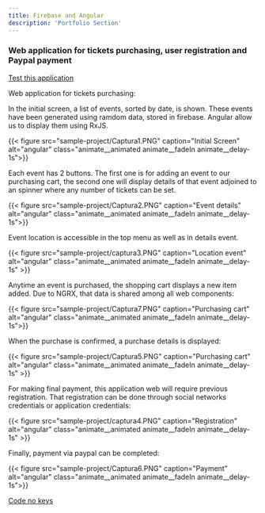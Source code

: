 ```yaml
---
title: Firebase and Angular
description: 'Portfolio Section'
---
```


### Web application for tickets purchasing, user registration and Paypal payment

[Test this application](https://pedro-manuel-cubo-medina.web.app)

Web application for tickets purchasing:

In the initial screen, a list of events, sorted by date, is shown. These events have been generated using ramdom data, stored in firebase. Angular allow us to display them using RxJS.


{{< figure src="sample-project/Captura1.PNG" caption="Initial Screen" alt="angular" class="animate__animated animate__fadeIn animate__delay-1s">}}

Each event has 2 buttons. The first one is for adding an event to our purchasing cart, the second one will display details of that event adjoined to an spinner where any number of tickets can be set.

{{< figure src="sample-project/Captura2.PNG" caption="Event details" alt="angular"  class="animate__animated animate__fadeIn animate__delay-1s">}}

Event location is accessible in the top menu as well as in details event.

{{< figure src="sample-project/captura3.PNG" caption="Location event" alt="angular"  class="animate__animated animate__fadeIn animate__delay-1s" >}}

Anytime an event is purchased, the shopping cart displays a new item added. Due to NGRX, that data is shared among all web components:

{{< figure src="sample-project/Captura7.PNG" caption="Purchasing cart" alt="angular"  class="animate__animated animate__fadeIn animate__delay-1s">}}

When the purchase is confirmed, a purchase details is displayed:

{{< figure src="sample-project/Captura5.PNG" caption="Purchasing cart" alt="angular"  class="animate__animated animate__fadeIn animate__delay-1s" >}}

For making final payment, this application web will require previous registration. That registration can be done through social networks credentials or application credentials:  

{{< figure src="sample-project/captura4.PNG" caption="Registration" alt="angular"  class="animate__animated animate__fadeIn animate__delay-1s" >}}

Finally, payment via paypal can be completed:

{{< figure src="sample-project/Captura6.PNG" caption="Payment" alt="angular"  class="animate__animated animate__fadeIn animate__delay-1s">}}



[Code no keys](https://www.dropbox.com/s/q0xvxol7ae7hx7a/fiestasenmurcia-master.zip?dl=0)
